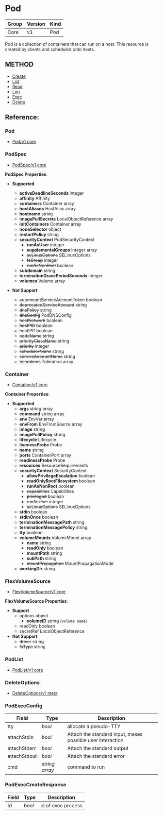 # Pod

| Group | Version | Kind |
| --- | --- | --- |
| Core | v1 | Pod |

Pod is a collection of containers that can run on a host. This resource is created by clients and scheduled onto hosts.

## METHOD
- [Create](create.md)
- [List](list.md)
- [Read](Read.md)
- [Log](log.md)
- [Exec](exec.md)
- [Delete](delete.md)

## Reference:

### Pod

- [Pod/v1 core](https://v1-9.docs.kubernetes.io/docs/reference/generated/kubernetes-api/v1.9/#pod-v1-core)

### PodSpec

- [PodSpec/v1 core](https://v1-9.docs.kubernetes.io/docs/reference/generated/kubernetes-api/v1.9/#podspec-v1-core)

**PodSpec Properties**:

- **Supported**
  - **activeDeadlineSeconds** integer
  - **affinity** Affinity
  - **containers** Container array
  - **hostAliases** HostAlias array
  - **hostname** string
  - **imagePullSecrets** LocalObjectReference array
  - **initContainers** Container array
  - **nodeSelector** object
  - **restartPolicy** string
  - **securityContext** PodSecurityContext
    - **runAsUser** integer
    - **supplementalGroups** integer array
    - ~~seLinuxOptions~~ SELinuxOptions
    - ~~fsGroup~~ integer
    - ~~runAsNonRoot~~ boolean
  - **subdomain** string
  - **terminationGracePeriodSeconds** integer
  - **volumes** Volume array

- **Not Support**
  - ~~automountServiceAccountToken~~ boolean
  - ~~deprecatedServiceAccount~~ string
  - ~~dnsPolicy~~ string
  - ~~dnsConfig~~ PodDNSConfig
  - ~~hostNetwork~~ boolean
  - ~~hostPID~~ boolean
  - ~~hostIPC~~ boolean
  - ~~nodeName~~ string
  - ~~priorityClassName~~ string
  - ~~priority~~ integer
  - ~~schedulerName~~ string
  - ~~serviceAccountName~~ string
  - ~~tolerations~~ Toleration array

### Container

- [Container/v1 core](https://v1-9.docs.kubernetes.io/docs/reference/generated/kubernetes-api/v1.9/#container-v1-core)

**Container Properties**:
- **Supported**
  - **args** string array
  - **command** string array
  - **env** EnvVar array
  - **envFrom** EnvFromSource array
  - **image** string
  - **imagePullPolicy** string
  - **lifecycle** Lifecycle
  - **livenessProbe** Probe
  - **name** string
  - **ports** ContainerPort array
  - **readinessProbe** Probe
  - **resources** ResourceRequirements
  - **securityContext** SecurityContext
    - **allowPrivilegeEscalation** boolean
    - **readOnlyRootFilesystem** boolean
    - **runAsNonRoot** boolean
    - ~~capabilities~~ Capabilities
    - ~~privileged~~ boolean
    - ~~runAsUser~~ integer
    - ~~seLinuxOptions~~ SELinuxOptions
  - **stdin** boolean
  - **stdinOnce** boolean
  - **terminationMessagePath** string
  - **terminationMessagePolicy** string
  - **tty** boolean
  - **volumeMounts** VolumeMount array
    - **name** string
    - **readOnly** boolean
    - **mountPath** string
    - **subPath** string
    - ~~mountPropagation~~ MountPropagationMode
  - **workingDir** string


### FlexVolumeSource

- [FlexVolumeSource/v1 core](https://v1-9.docs.kubernetes.io/docs/reference/generated/kubernetes-api/v1.9/#flexvolumesource-v1-core)

**FlexVolumeSource Properties**:
- **Support**
  - options object
    - **volumeID** string (`volume name`)
  - readOnly boolean
  - secretRef LocalObjectReference
- **Not Support**
  - ~~driver~~ string
  - ~~fsType~~ string


### PodList

- [PodList/v1 core](https://v1-9.docs.kubernetes.io/docs/reference/generated/kubernetes-api/v1.9/#podlist-v1-core)

### DeleteOptions

- [DeleteOptions/v1 meta](https://v1-9.docs.kubernetes.io/docs/reference/generated/kubernetes-api/v1.9/#deleteoptions-v1-meta)

### PodExecConfig

| Field | Type | Description |
| --- | --- | --- |
| tty | _bool_ | allocate a pseudo-TTY |
| attachStdin | _bool_ | Attach the standard input, makes possible user interaction |
| attachStderr | _bool_ | Attach the standard output |
| attachStdout | _bool_ | Attach the standard error |
| cmd | _string array_ | command to run |

### PodExecCreateResponse

| Field | Type | Description |
| --- | --- | --- |
| Id | _bool_ | id of exec process |
